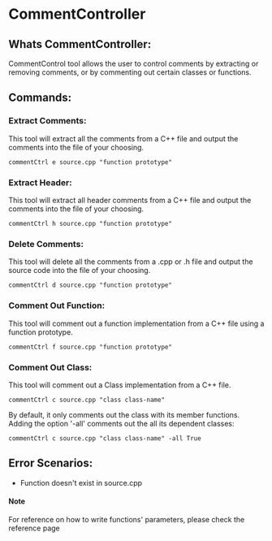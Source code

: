 # CommentController

## Whats CommentController:
CommentControl tool allows the user to control comments by extracting or removing comments, or by commenting out certain classes or functions.

## Commands:
### Extract Comments:
This tool will extract all the comments from a C++ file and output the comments into the file of your choosing.

`commentCtrl e source.cpp "function prototype"`

### Extract Header:
This tool will extract all header comments from a C++ file and output the comments into the file of your choosing.

`commentCtrl h source.cpp "function prototype"`

### Delete Comments:
This tool will delete all the comments from a .cpp or .h file and output the source code into the file of your choosing.

`commentCtrl d source.cpp "function prototype"`

### Comment Out Function:
This tool will comment out a function implementation from a C++ file using a function prototype.

`commentCtrl f source.cpp "function prototype"`

### Comment Out Class:
This tool will comment out a Class implementation from a C++ file.

`commentCtrl c source.cpp "class class-name"`

By default, it only comments out the class with its member functions. Adding the option '-all' comments out the all its dependent classes:

`commentCtrl c source.cpp "class class-name" -all True`

## Error Scenarios:
- Function doesn't exist in source.cpp 

<div class="bs-callout bs-callout-warning">
  <h4>Note</h4>
  For reference on how to write functions' parameters, please check <href a= "reference.md"> the reference page
</div>


